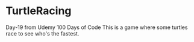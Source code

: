 # TurtleRacing
Day-19 from Udemy 100 Days of Code
This is a game where some turtles race to see who's the fastest. 
